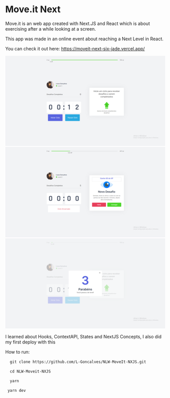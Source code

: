 # Move.it Next

Move.it is an web app created with Next.JS and React which is about exercising after a while looking at a screen.

This app was made in an online event about reaching a Next Level in React.


You can check it out here: https://moveit-next-six-jade.vercel.app/

<img src="/readme-img/image.png" >

<img src="/readme-img/challenge.png" >

<img src="/readme-img/level-up.png" >
    
     
I learned about Hooks, ContextAPI, States and NextJS Concepts, I also did my first deploy with this


How to run:
  ```
    git clone https://github.com/L-Goncalves/NLW-MoveIt-NXJS.git

  ```
  ```
    cd NLW-Moveit-NXJS
  ```
  
  ```
    yarn
  ```
  
   ```
    yarn dev
 
   ```


